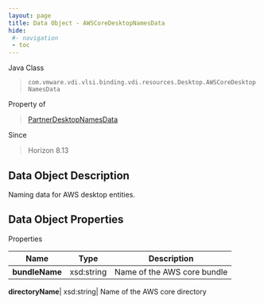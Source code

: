 ```yaml
---
layout: page
title: Data Object - AWSCoreDesktopNamesData
hide:
 #- navigation
 - toc
---
```






Java Class  
> `com.vmware.vdi.vlsi.binding.vdi.resources.Desktop.AWSCoreDesktopNamesData`

Property of  
> [PartnerDesktopNamesData](vdi.resources.Desktop.PartnerDesktopNamesData.md#field_detail)

Since  
> Horizon 8.13


## Data Object Description 

Naming data for AWS desktop entities. 

## Data Object Properties

Properties

Name |  Type |  Description   
---|---|---  
**bundleName**|  xsd:string|  Name of the AWS core bundle   
  
**directoryName**|  xsd:string|  Name of the AWS core directory   
  
  

  
